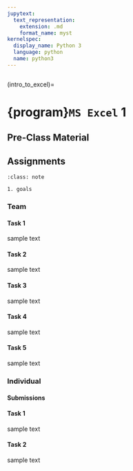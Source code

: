 ```yaml
---
jupytext:
  text_representation:
    extension: .md
    format_name: myst
kernelspec:
  display_name: Python 3
  language: python
  name: python3
---
```

```{include} ../macros.md
```

(intro_to_excel)=
# {program}`MS Excel` 1


## Pre-Class Material

## Assignments

```{admonition} Assigment Goals
:class: note

1. goals
```

### Team

#### Task 1
sample text
#### Task 2
sample text
#### Task 3
sample text
#### Task 4
sample text
#### Task 5
sample text


### Individual

#### Submissions


#### Task 1
sample text
#### Task 2
sample text